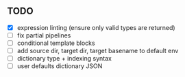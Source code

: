 ## TODO
  
  - [x] expression linting (ensure only valid types are returned)
  - [ ] fix partial pipelines
  - [ ] conditional template blocks
  - [ ] add source dir, target dir, target basename to default env
  - [ ] dictionary type + indexing syntax
  - [ ] user defaults dictionary JSON
